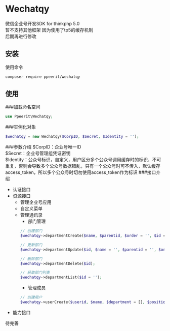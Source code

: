 # Wechatqy
微信企业号开发SDK for thinkphp 5.0<br>
暂不支持其他框架 因为使用了tp5的缓存机制<br>
后期再进行修改

## 安装
使用命令<br>
```Bash
composer require ppeerit/wechatqy
```
## 使用
###加载命名空间
```php
use Ppeerit\Wechatqy;
```
###实例化对象
```php
$wechatqy = new Wechatqy($CorpID, $Secret, $Identity = '');
```
###参数介绍
$CorpID：企业号唯一ID<br>
$Secret：企业号管理组凭证密钥<br>
$Identity：公众号标识，自定义，用户区分多个公众号调用缓存时的标识，不可重复，否则会导致多个公众号数据错乱，只有一个公众号时可不传入，默认缓存access_token，所以多个公众号时切勿使用access_token作为标识
###接口介绍
* 认证接口
* 资源接口
	* 管理企业号应用
	* 自定义菜单
	* 管理通讯录
		* 部门管理
		```php
		// 创建部门
		$wechatqy->departmentCreate($name, $parentid, $order = '', $id = '');

		// 更新部门
		$wechatqy->departmentUpdate($id, $name = '', $parentid = '', $order = '');

		// 删除部门
		$wechatqy->departmentDelete($id);

		// 获取部门列表
		$wechatqy->departmentList($id = '');
		```
		* 管理成员
		```php
		// 创建用户
		$wechatqy->userCreate($userid, $name, $department = [], $position = '', $mobile = '', $gender = '', $email = '', $weixinid = '', $avatar_mediaid = '', $extattr = []);
		```
* 能力接口


待完善<br>

